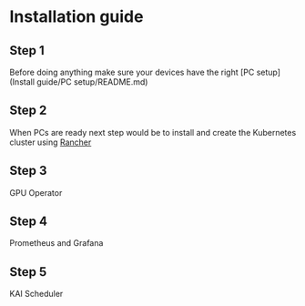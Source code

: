 # Installation guide
## Step 1
Before doing anything make sure your devices have the right [PC setup](Install guide/PC setup/README.md)

## Step 2
When PCs are ready next step would be to install and create the Kubernetes cluster using [Rancher](Rancher/README.md)

## Step 3
GPU Operator

## Step 4
Prometheus and Grafana

## Step 5
KAI Scheduler
